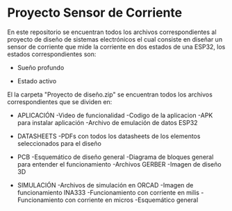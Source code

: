 # Proyecto Sensor de Corriente
En este repositorio se encuentran todos los archivos correspondientes al proyecto de diseño de sistemas electrónicos el cual consiste en diseñar un sensor de corriente que mide la corriente en dos estados de una ESP32, los estados correspondientes son:

-  Sueño profundo

- Estado activo

El la carpeta "Proyecto de diseño.zip" se encuentran todos los archivos correspondientes que se dividen en:

- APLICACIÓN
  -Video de funcionalidad
  -Codigo de la aplicacion
  -APK para instalar aplicación
  -Archivo de emulación de datos ESP32

- DATASHEETS
  -PDFs con todos los datasheets de los elementos seleccionados para el diseño

- PCB
  -Esquemático de diseño general
  -Diagrama de bloques general para entender el funcionamiento
  -Archivos GERBER
  -Imagen de diseño 3D

- SIMULACIÓN
  -Archivos de simulación en ORCAD
  -Imagen de funcionamiento INA333
  -Funcionamiento con corriente en milis
  -Funcionamiento con corriente en micros
  -Esquemático general
